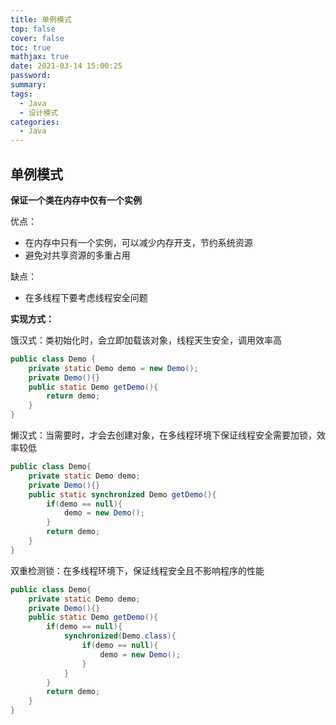 ```yaml
---
title: 单例模式
top: false
cover: false
toc: true
mathjax: true
date: 2021-03-14 15:00:25
password:
summary:
tags:
  - Java
  - 设计模式
categories:
  - Java
---
```


## 单例模式

**保证一个类在内存中仅有一个实例**

优点：

- 在内存中只有一个实例，可以减少内存开支，节约系统资源
- 避免对共享资源的多重占用

缺点：

- 在多线程下要考虑线程安全问题

**实现方式：**

饿汉式：类初始化时，会立即加载该对象，线程天生安全，调用效率高

```java
public class Demo {
    private static Demo demo = new Demo();
    private Demo(){}
    public static Demo getDemo(){
        return demo;
    }
}
```

懒汉式：当需要时，才会去创建对象，在多线程环境下保证线程安全需要加锁，效率较低

```java
public class Demo{
    private static Demo demo;
    private Demo(){}
    public static synchronized Demo getDemo(){
        if(demo == null){
            demo = new Demo();
        }
        return demo;
    }
}
```

双重检测锁：在多线程环境下，保证线程安全且不影响程序的性能

```java
public class Demo{
    private static Demo demo;
    private Demo(){}
    public static Demo getDemo(){
        if(demo == null){
            synchronized(Demo.class){
                if(demo == null){
                    demo = new Demo();
                }
            }
        }
        return demo;
    }
}
```
